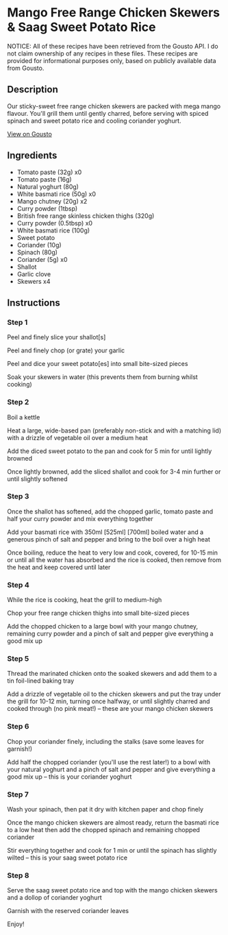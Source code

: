 # Mango Free Range Chicken Skewers & Saag Sweet Potato Rice

NOTICE: All of these recipes have been retrieved from the Gousto API. I do not claim ownership of any recipes in these files. These recipes are provided for informational purposes only, based on publicly available data from Gousto.

## Description

Our sticky-sweet free range chicken skewers are packed with mega mango flavour. You'll grill them until gently charred, before serving with spiced spinach and sweet potato rice and cooling coriander yoghurt. 

[View on Gousto](https://www.gousto.co.uk/recipes/cookbook/mango-free-range-chicken-skewers-saag-sweet-potato-rice)

## Ingredients

- Tomato paste (32g) x0
- Tomato paste (16g)
- Natural yoghurt (80g)
- White basmati rice (50g) x0
- Mango chutney (20g) x2
- Curry powder (1tbsp)
- British free range skinless chicken thighs (320g)
- Curry powder (0.5tbsp) x0
- White basmati rice (100g)
- Sweet potato
- Coriander (10g)
- Spinach (80g)
- Coriander (5g) x0
- Shallot
- Garlic clove
- Skewers x4

## Instructions


### Step 1

Peel and finely slice your shallot[s]

Peel and finely chop (or grate) your garlic

Peel and dice your sweet potato[es] into small bite-sized pieces

Soak your skewers in water (this prevents them from burning whilst cooking)


### Step 2

Boil a kettle

Heat a large, wide-based pan (preferably non-stick and with a matching lid) with a drizzle of vegetable oil over a medium heat

Add the diced sweet potato to the pan and cook for 5 min for until lightly browned

Once lightly browned, add the sliced shallot and cook for 3-4 min further or until slightly softened


### Step 3

Once the shallot has softened, add the chopped garlic, tomato paste and half your curry powder and mix everything together

Add your basmati rice with 350ml <span class="text-purple">[525ml]</span> <span class="text-danger">[700ml]</span> boiled water and a generous pinch of salt and pepper and bring to the boil over a high heat

Once boiling, reduce the heat to very low and cook, covered, for 10-15 min or until all the water has absorbed and the rice is cooked, then remove from the heat and keep covered until later


### Step 4

While the rice is cooking, heat the grill to medium-high

Chop your free range chicken thighs into small bite-sized pieces

Add the chopped chicken to a large bowl with your mango chutney, remaining curry powder and a pinch of salt and pepper give everything a good mix up


### Step 5

Thread the marinated chicken onto the soaked skewers and add them to a tin foil-lined baking tray

Add a drizzle of vegetable oil to the chicken skewers and put the tray under the grill for 10-12 min, turning once halfway, or until slightly charred and cooked through (no pink meat!) – these are your mango chicken skewers


### Step 6

Chop your coriander finely, including the stalks (save some leaves for garnish!)

Add half the chopped coriander (you'll use the rest later!) to a bowl with your natural yoghurt and a pinch of salt and pepper and give everything a good mix up – this is your coriander yoghurt


### Step 7

Wash your spinach, then pat it dry with kitchen paper and chop finely

Once the mango chicken skewers are almost ready, return the basmati rice to a low heat then add the chopped spinach and remaining chopped coriander

Stir everything together and cook for 1 min or until the spinach has slightly wilted – this is your saag sweet potato rice

### Step 8

Serve the saag sweet potato rice and top with the mango chicken skewers and a dollop of coriander yoghurt

Garnish with the reserved coriander leaves

Enjoy!

